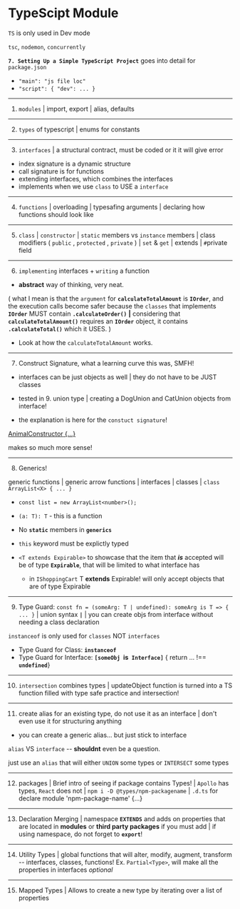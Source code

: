 # TypeScipt Module

`TS` is only used in Dev mode

`tsc`, `nodemon`, `concurrently`

**`7. Setting Up a Simple TypeScript Project`** goes into detail for `package.json`

-   `"main": "js file loc"`
-   `"script": { "dev": ... }`

---

1. `modules` | import, export | alias, defaults

---

2.  `types` of typescript | enums for constants

---

3.  `interfaces` | a structural contract, must be coded or it it will give error

-   index signature is a dynamic structure
-   call signature is for functions
-   extending interfaces, which combines the interfaces
-   implements when we use `class` to USE a `interface`

---

4.  `functions` | overloading | typesafing arguments | declaring how functions should look like

---

5.  `class` | `constructor` | `static` members vs `instance` members | class modifiers ( `public` , `protected` , `private` ) | `set` & `get` | extends | `#`private field

---

6.  `implementing` interfaces + `writing` a function

-   **abstract** way of thinking, very neat.

( what I mean is that the `argument` for **`calculateTotalAmount`** is **`IOrder`**, and the execution calls become safer because the `classes` that implements **`IOrder`** MUST contain **`.calculateOrder()`** **|** considering that **`calculateTotalAmount()`** requires an **`IOrder`** object, it contains **`.calculateTotal()`** which it USES. )

-   Look at how the `calculateTotalAmount` works.

---

7.  Construct Signature, what a learning curve this was, SMFH!

-   interfaces can be just objects as well | they do not have to be JUST classes

-   tested in 9. union type | creating a DogUnion and CatUnion objects from interface!

-   the explanation is here for the `constuct signature`!

[AnimalConstructor<T> {...}](https://stackoverflow.com/questions/13407036/how-does-interfaces-with-construct-signatures-work)

makes so much more sense!

---

8. Generics!

generic functions | generic arrow functions | interfaces | classes | `class ArrayList<X> { ... } `

-   `const list = new ArrayList<number>();`

-   `(a: T): T` - this is a function

-   No **`static`** members in **`generics`**

-   `this` keyword must be explictly typed

-   `<T extends Expirable>` to showcase that the item that **_is_** accepted will be of type **`Expirable`**, that will be limited to what interface has
    -   in `IShoppingCart` T **extends** Expirable! will only accept objects that are of type Expirable

---

9. Type Guard: `const fn = (someArg: T | undefined): someArg is T => { ... }` | union syntax **`|`** | you can create objs from interface without needing a class declaration

`instanceof` is only used for `classes` NOT `interfaces`

-   Type Guard for Class: **`instanceof`**
-   Type Guard for Interface: **`[someObj `is` Interface]`** { return ... !== **`undefined`**}

---

10. `intersection` combines types | updateObject function is turned into a TS function filled with type safe practice and intersection!

---

11. create alias for an existing type, do not use it as an interface | don't even use it for structuring anything

-   you can create a generic alias... but just stick to interface

`alias` VS `interface` -- **shouldnt** even be a question.

just use an `alias` that will either `UNION` some types or `INTERSECT` some types

---

12. packages | Brief intro of seeing if package contains Types! | `Apollo` has types, `React` does not | `npm i -D @types/npm-packagename` | `.d.ts` for declare module 'npm-package-name' {...}

---

13. Declaration Merging | namespace **`EXTENDS`** and adds on properties that are located in **modules** or **third party packages** if you must add | if using namespace, do not forget to **`export`**!

---

14. Utility Types | global functions that will alter, modify, augment, transform -- interfaces, classes, functions! Ex. `Partial<Type>`, will make all the properties in interfaces _optional_

---

15. Mapped Types | Allows to create a new type by iterating over a list of properties
